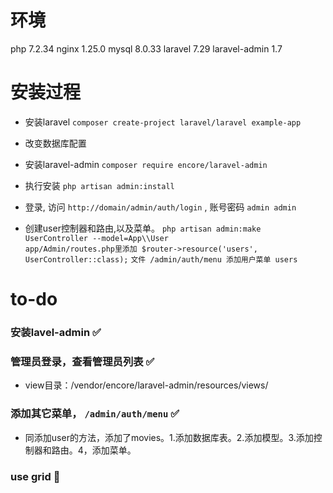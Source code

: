 # 环境
php 7.2.34
nginx 1.25.0
mysql 8.0.33
laravel 7.29
laravel-admin 1.7

# 安装过程

- 安装laravel `composer create-project laravel/laravel example-app`
- 改变数据库配置
- 安装laravel-admin `composer require encore/laravel-admin`
- 执行安装 `php artisan admin:install`
- 登录, 访问 `http://domain/admin/auth/login` , 账号密码 `admin admin`

- 创建user控制器和路由,以及菜单。
`php artisan admin:make UserController --model=App\\User`  
`app/Admin/routes.php里添加 $router->resource('users', UserController::class);`
`文件 /admin/auth/menu 添加用户菜单 users   ` 

# to-do
### 安装lavel-admin ✅
### 管理员登录，查看管理员列表 ✅
- view目录：/vendor/encore/laravel-admin/resources/views/
### 添加其它菜单， `/admin/auth/menu` ✅
- 同添加user的方法，添加了movies。1.添加数据库表。2.添加模型。3.添加控制器和路由。4，添加菜单。
### use grid 🚗




